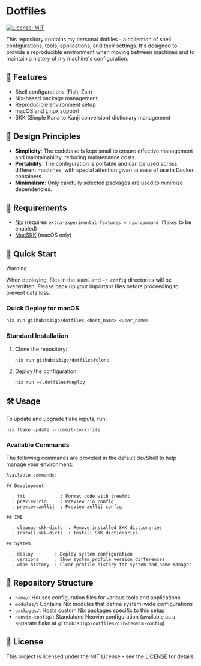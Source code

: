 # Dotfiles

[![License: MIT](https://img.shields.io/badge/License-MIT-yellow.svg)](https://opensource.org/licenses/MIT)

This repository contains my personal dotfiles - a collection of shell configurations, tools, applications, and their settings. It's designed to provide a reproducible environment when moving between machines and to maintain a history of my machine's configuration.

## 🌟 Features

- Shell configurations (Fish, Zsh)
- Nix-based package management
- Reproducible environment setup
- macOS and Linux support
- SKK (Simple Kana to Kanji conversion) dictionary management

## 🎯 Design Principles

- **Simplicity**: The codebase is kept small to ensure effective management and maintainability, reducing maintenance costs.
- **Portability**: The configuration is portable and can be used across different machines, with special attention given to ease of use in Docker containers.
- **Minimalism**: Only carefully selected packages are used to minimize dependencies.

## 🔧 Requirements

- [Nix](https://nixos.org) (requires `extra-experimental-features = nix-command flakes` to be enabled)
- [MacSKK](https://github.com/mtgto/macSKK) (macOS only)

## 🚀 Quick Start

> [!Warning]
> When deploying, files in the `$HOME` and `~/.config` directories will be overwritten. Please back up your important files before proceeding to prevent data loss.

### Quick Deploy for macOS

```shell
nix run github:s3igo/dotfiles <host_name> <user_name>
```

### Standard Installation

1. Clone the repository:
   ```shell
   nix run github:s3igo/dotfiles#clone
   ```

2. Deploy the configuration:
   ```shell
   nix run ~/.dotfiles#deploy
   ```

## 🛠 Usage

To update and upgrade flake inputs, run:

```shell
nix flake update --commit-lock-file
```

### Available Commands

The following commands are provided in the default devShell to help manage your environment:

```shell
Available commands:

## Development

  , fmt             : Format code with treefmt
  , preview:rio     : Preview rio config
  , preview:zellij  : Preview zellij config

## IME

  , cleanup-skk-dicts  : Remove installed SKK dictionaries
  , install-skk-dicts  : Install SKK dictionaries

## System

  , deploy        : Deploy system configuration
  , versions      : Show system profile version differences
  , wipe-history  : Clear profile history for system and home-manager
```

## 📁 Repository Structure

- `home/`: Houses configuration files for various tools and applications
- `modules/`: Contains Nix modules that define system-wide configurations
- `packages/`: Hosts custom Nix packages specific to this setup
- `neovim-config/`: Standalone Neovim configuration (available as a separate flake at `github:s3igo/dotfiles?dir=neovim-config`)

## 📄 License

This project is licensed under the MIT License - see the [LICENSE](LICENSE) for details.
